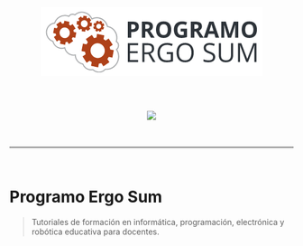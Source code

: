 <div align="center">
  <img align="center" src="logo-programo-ergo-sum.png"/>
  
  <br /><br />
  
  <a target="_blank" href="https://creativecommons.org/licenses/by-sa/4.0/deed.es_ES">
    <img src="https://badgen.net/badge/license/ccbysa%204.0/orange">
  </a>
</div>

<br /><hr /><br />

# Programo Ergo Sum

> Tutoriales de formación en informática, programación, electrónica y robótica educativa para docentes.